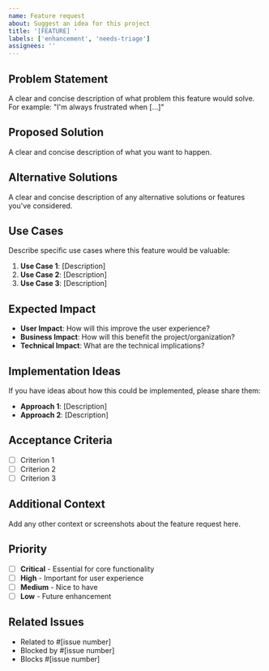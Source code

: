 ```yaml
---
name: Feature request
about: Suggest an idea for this project
title: '[FEATURE] '
labels: ['enhancement', 'needs-triage']
assignees: ''
---
```


## Problem Statement

A clear and concise description of what problem this feature would solve. For example: "I'm always frustrated when [...]"

## Proposed Solution

A clear and concise description of what you want to happen.

## Alternative Solutions

A clear and concise description of any alternative solutions or features you've considered.

## Use Cases

Describe specific use cases where this feature would be valuable:

1. **Use Case 1**: [Description]
2. **Use Case 2**: [Description]
3. **Use Case 3**: [Description]

## Expected Impact

- **User Impact**: How will this improve the user experience?
- **Business Impact**: How will this benefit the project/organization?
- **Technical Impact**: What are the technical implications?

## Implementation Ideas

If you have ideas about how this could be implemented, please share them:

- **Approach 1**: [Description]
- **Approach 2**: [Description]

## Acceptance Criteria

- [ ] Criterion 1
- [ ] Criterion 2
- [ ] Criterion 3

## Additional Context

Add any other context or screenshots about the feature request here.

## Priority

- [ ] **Critical** - Essential for core functionality
- [ ] **High** - Important for user experience
- [ ] **Medium** - Nice to have
- [ ] **Low** - Future enhancement

## Related Issues

- Related to #[issue number]
- Blocked by #[issue number]
- Blocks #[issue number] 